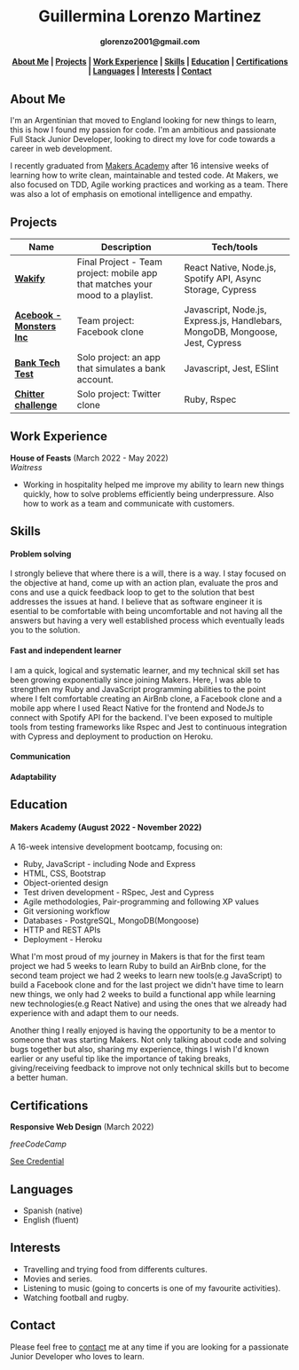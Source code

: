 <h1 align=center>Guillermina Lorenzo Martinez</h1>
<h4 align=center>glorenzo2001@gmail.com</h4>

<h4 align=center><a href="https://github.com/GuillerminaLorenzo/CV/edit/master/README.md#about-me">About Me</a> 
| <a href="https://github.com/GuillerminaLorenzo/CV/edit/master/README.md#projects">Projects</a> 
| <a href="https://github.com/GuillerminaLorenzo/CV/edit/master/README.md#work-experience">Work Experience</a> 
| <a href="https://github.com/GuillerminaLorenzo/CV/edit/master/README.md#skills">Skills</a> 
| <a href="https://github.com/GuillerminaLorenzo/CV/edit/master/README.md#education">Education</a> 
| <a href="https://github.com/GuillerminaLorenzo/CV/edit/master/README.md#certifications">Certifications</a>
| <a href="https://github.com/GuillerminaLorenzo/CV/edit/master/README.md#languages">Languages</a>
| <a href="https://github.com/GuillerminaLorenzo/CV/edit/master/README.md#interests">Interests</a>
| <a href="https://github.com/GuillerminaLorenzo/CV/edit/master/README.md#contact">Contact</a></h4>



## About Me

I'm an Argentinian that moved to England looking for new things to learn, this is how I found my passion for code. I'm an ambitious and passionate Full Stack Junior Developer, looking to direct my love for code towards a career in web development. 

I recently graduated from [Makers Academy](https://makers.tech/) after 16 intensive weeks of learning how to write clean, maintainable and tested code. At Makers, we also focused on TDD, Agile working practices and working as a team. There was also a lot of emphasis on emotional intelligence and empathy.


## Projects

| Name                         | Description       | Tech/tools        |
| ---------------------------- | ----------------- | ----------------- |
| [**Wakify**](https://github.com/GuillerminaLorenzo/wakify)            | Final Project - Team project: mobile app that matches your mood to a playlist. | React Native, Node.js, Spotify API, Async Storage, Cypress |
| [**Acebook - Monsters Inc**](https://github.com/GuillerminaLorenzo/acebook-monsters-inc) | Team project: Facebook clone  | Javascript, Node.js, Express.js, Handlebars, MongoDB, Mongoose, Jest, Cypress           |
| [**Bank Tech Test**](https://github.com/GuillerminaLorenzo/solo-projects/tree/main/bankTechTest) | Solo project: an app that simulates a bank account.  | Javascript, Jest, ESlint              |
| [**Chitter challenge**](https://github.com/GuillerminaLorenzo/chitter-challenge) | Solo project: Twitter clone  | Ruby, Rspec           |

## Work Experience

**House of Feasts** (March 2022 - May 2022)  
_Waitress_

- Working in hospitality helped me improve my ability to learn new things quickly, how to solve problems efficiently being underpressure. Also how to work as a team and communicate with customers.

## Skills

#### Problem solving 
I strongly believe that where there is a will, there is a way. I stay focused on the objective at hand, come up with an action plan, evaluate the pros and cons and use a quick feedback loop to get to the solution that best addresses the issues at hand. I believe that as software engineer it is esential to be comfortable with being uncomfortable and not having all the answers but having a very well established process which eventually leads you to the solution.

#### Fast and independent learner
I am a quick, logical and systematic learner, and my technical skill set has been growing exponentially since joining Makers. Here, I was able to strengthen my Ruby and JavaScript programming abilities to the point where I felt comfortable creating an AirBnb clone, a Facebook clone and a mobile app where I used React Native for the frontend and NodeJs to connect with Spotify API for the backend. I've been exposed to multiple tools from testing frameworks like Rspec and Jest to continuous integration with Cypress and deployment to production on Heroku.

#### Communication

#### Adaptability


## Education

#### Makers Academy (August 2022 - November 2022)
A 16-week intensive development bootcamp, focusing on:

- Ruby, JavaScript - including Node and Express
- HTML, CSS, Bootstrap
- Object-oriented design
- Test driven development - RSpec, Jest and Cypress
- Agile methodologies, Pair-programming and following XP values
- Git versioning workflow
- Databases - PostgreSQL, MongoDB(Mongoose)
- HTTP and REST APIs
- Deployment - Heroku

What I'm most proud of my journey in Makers is that for the first team project we had 5 weeks to learn Ruby to build an AirBnb clone, for the second team project we had 2 weeks to learn new tools(e.g JavaScript) to build a Facebook clone and for the last project we didn't have time to learn new things, we only had 2 weeks to build a functional app while learning new technologies(e.g React Native) and using the ones that we already had experience with and adapt them to our needs.

Another thing I really enjoyed is having the opportunity to be a mentor to someone that was starting Makers. Not only talking about code and solving bugs together but also, sharing my experience, things I wish I'd known earlier or any useful tip like the importance of taking breaks, giving/receiving feedback to improve not only technical skills but to become a better human.

## Certifications

**Responsive Web Design** (March 2022)

_freeCodeCamp_

[See Credential](https://www.freecodecamp.org/certification/guillerminalorenzo/responsive-web-design)
 
## Languages 

- Spanish (native)
- English (fluent)

## Interests

- Travelling and trying food from differents cultures.
- Movies and series.
- Listening to music (going to concerts is one of my favourite activities).
- Watching football and rugby.

## Contact

Please feel free to [contact](https://www.linkedin.com/in/guillermina-lorenzo-martinez-4752a0242/) me at any time if you are looking for a passionate Junior Developer who loves to learn.
